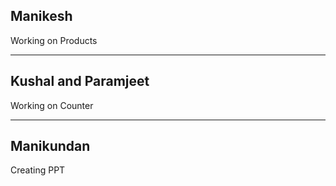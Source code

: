 ## Manikesh

Working on Products

---

## Kushal and Paramjeet

Working on Counter

---

## Manikundan

Creating PPT
